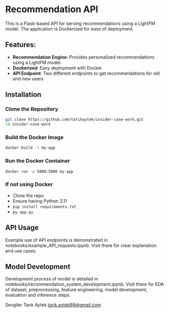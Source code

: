 # Recommendation API

This is a Flask-based API for serving recommendations using a LightFM model. The application is Dockerized for ease of deployment.

## Features:

- **Recommendation Engine**: Provides personalized recommendations using a LightFM model.
- **Dockerized**: Easy deployment with Docker.
- **API Endpoint**: Two different endpoints to get recommendations for old and new users

## Installation

### Clone the Repository

```sh
git clone https://github.com/tarikaytek/insider-case-work.git
cd insider-case-work
```

### Build the Docker Image

```sh
docker build -t my-app
```

### Run the Docker Container
```sh
docker run -p 5000:5000 my-app
```

### If not using Docker
- Clone the repo
- Ensure having Python 3.11
- ```pip install requirements.txt```
- ```py app.py```


## API Usage
Example use of API endpoints is demonstrated in notebooks/example_API_requests.ipynb. 
Visit there for clear explanation and use cases.

## Model Development 
Development process of model is detailed in notebooks/recommendation_system_development.ipynb.
Visit there for EDA of dataset, preprocessing, feature engineering, model development, evaluation and inference steps. 

Sevgiler
Tarık Aytek
tarik.aytek99@gmail.com